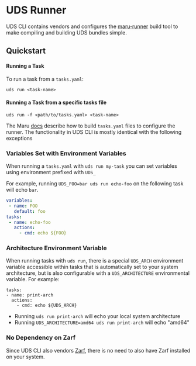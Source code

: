 # UDS Runner

UDS CLI contains vendors and configures the [maru-runner](https://github.com/defenseunicorns/maru-runner) build tool to make compiling and building UDS bundles simple.


## Quickstart

#### Running a Task
To run a task from a `tasks.yaml`:
```
uds run <task-name>
```

#### Running a Task from a specific tasks file
```
uds run -f <path/to/tasks.yaml> <task-name>
```


The Maru [docs](https://github.com/defenseunicorns/maru-runner) describe how to build `tasks.yaml` files to configure the runner. The functionality in UDS CLI is mostly identical with the following exceptions

### Variables Set with Environment Variables
When running a `tasks.yaml` with `uds run my-task` you can set variables using environment prefixed with `UDS_`

For example, running `UDS_FOO=bar uds run echo-foo` on the following task will echo `bar`.

```yaml
variables:
 - name: FOO
   default: foo
tasks:
 - name: echo-foo
   actions:
     - cmd: echo ${FOO}
```

### Architecture Environment Variable
When running tasks with `uds run`, there is a special `UDS_ARCH` environment variable accessible within tasks that is automatically set to your system architecture, but is also configurable with a `UDS_ARCHITECTURE` environmental variable. For example:
```
tasks:
- name: print-arch
  actions:
    - cmd: echo ${UDS_ARCH}
```
- Running `uds run print-arch` will echo your local system architecture
- Running `UDS_ARCHITECTURE=amd64 uds run print-arch` will echo "amd64"

### No Dependency on Zarf
Since UDS CLI also vendors [Zarf](https://github.com/defenseunicorns/zarf), there is no need to also have Zarf installed on your system.
